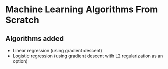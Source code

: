 # Machine Learning Algorithms From Scratch

## Algorithms added
* Linear regression (using gradient descent)
* Logistic regression (using gradient descent with L2 regularization as an option)
